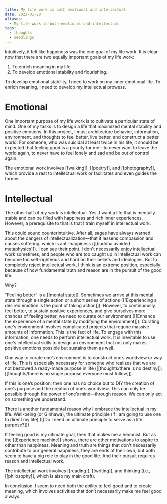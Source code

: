 ```yaml
---
title: My life work is both emotional and intellectual
date: 2022-01-28
aliases:
  - My-life-work-is-both-emotional-and-intellectual
tags:
  - thoughts
  - seedlings
---
```

Intuitively, it felt like happiness was the end goal of my life work. It is clear now that there are two equally important goals of my life work:

1. To enrich meaning in my life.
2. To develop emotional stability and flourishing.

To develop emotional stability, I need to work on my inner emotional life. To enrich meaning, I need to develop my intellectual prowess.

# Emotional

One important purpose of my life work is to cultivate a particular state of mind. One of my tasks is to design a life that maximized mental stability and positive emotions. In this project, I must architecture behavior, information, environment, and thoughts to feel better, live better, and construct a better world. For someone, who was suicidal at least twice in his life, it should be expected that feeling good is a priority for me—to never want to leave the world again, to never have to feel lonely and sad and be out of control again.

The emotional work involves [[walking]], [[poetry]], and [[photography]], which provide a rest to intellectual work or facilitates and even guides the former.

# Intellectual

The other half of my work is intellectual. Yes, I want a life that is mentally stable and can be filled with happiness and rich inner experiences. However, a prerequisite to that is that I train myself in intellectual work.

This could sound counterintuitive. After all, sages have always warned about the dangers of intellectualization—that it lessens compassion and causes suffering, which is anti-happiness ([[buddha avoided metaphysics]]). I can see their point. I don't necessarily enjoy intellectual work sometimes, and people who are too caught up in intellectual work can become too self-righteous and hard on their beliefs and ideologies. But to completely reject intellectual work, I think is an extreme position, especially because of how fundamental truth and reason are in the pursuit of the good life.

Why?

“Feeling better” is a [[mental state]]. Sometimes we arrive at this mental state through a single action or a short series of actions ([[Experiencing a desired emotion is the point of taking action]]). However, to continuously feel better, to sustain positive experiences, and give ourselves more chances of feeling better, we need to curate our environment ([[Enhance the experience of a mental state by modifying the environment]]). Curating one's environment involves complicated projects that require massive amounts of information. This is the fact of life. To engage with this information, one needs to perform intellectual work.  It is inevitable to use one's intellectual skills to design an environment that not only makes positive emotions possible but sustains them as well.

One way to curate one’s environment is to construct one’s worldview or way of life. This is especially necessary for someone who realizes that we are not bestowed a ready-made purpose in life ([[thoughts/there is no destiny]]; [[thoughts/there is no single purpose everyone must follow]]).

If this is one’s position, then one has no choice but to DIY the creation of one’s purpose and the creation of one’s worldview. This can only be possible through the power of one’s mind—through reason. We can only act on something we understand.

There is another fundamental reason why I embrace the intellectual in my life. Well-being (or Ginhawa), the ultimate principle (if I am going to use one to direct my life) ([[Do I need an ultimate principle to serve as a life purpose?]])

If feeling good is my ultimate goal, then that makes me a hedonist. But as the [[Experience machine]] shows, there are other motivations to aspire to other than happiness. Meaning and truth are things that don't necessarily contribute to our general happiness, they are ends of their own, but both seem to have a big role to play in the good life. And their pursuit requires reason and intellectual work.

 The intellectual work involves [[reading]], [[writing]], and thinking (i.e., [[philosophy]], which is also my main craft). 

In conclusion, I seem to need both the ability to feel good and to create meaning, which involves activities that don’t necessarily make me feel good always.